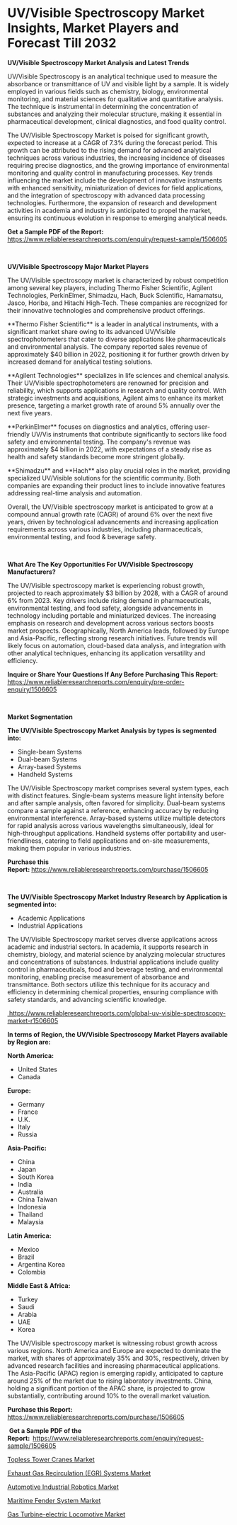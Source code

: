 <p><h1>UV/Visible Spectroscopy Market Insights, Market Players and Forecast Till 2032</h1></p><p><strong>UV/Visible Spectroscopy Market Analysis and Latest Trends</strong></p>
<p><p>UV/Visible Spectroscopy is an analytical technique used to measure the absorbance or transmittance of UV and visible light by a sample. It is widely employed in various fields such as chemistry, biology, environmental monitoring, and material sciences for qualitative and quantitative analysis. The technique is instrumental in determining the concentration of substances and analyzing their molecular structure, making it essential in pharmaceutical development, clinical diagnostics, and food quality control.</p><p>The UV/Visible Spectroscopy Market is poised for significant growth, expected to increase at a CAGR of 7.3% during the forecast period. This growth can be attributed to the rising demand for advanced analytical techniques across various industries, the increasing incidence of diseases requiring precise diagnostics, and the growing importance of environmental monitoring and quality control in manufacturing processes. Key trends influencing the market include the development of innovative instruments with enhanced sensitivity, miniaturization of devices for field applications, and the integration of spectroscopy with advanced data processing technologies. Furthermore, the expansion of research and development activities in academia and industry is anticipated to propel the market, ensuring its continuous evolution in response to emerging analytical needs.</p></p>
<p><strong>Get a Sample PDF of the Report:&nbsp;</strong> <a href="https://www.reliableresearchreports.com/enquiry/request-sample/1506605?utm_campaign=13&utm_medium=2&utm_source=Github&utm_content=ia&utm_term=27022025&utm_id=uvvisible-spectroscopy">https://www.reliableresearchreports.com/enquiry/request-sample/1506605</a></p>
<p>&nbsp;</p>
<p><strong>UV/Visible Spectroscopy Major Market Players</strong></p>
<p><p>The UV/Visible spectroscopy market is characterized by robust competition among several key players, including Thermo Fisher Scientific, Agilent Technologies, PerkinElmer, Shimadzu, Hach, Buck Scientific, Hamamatsu, Jasco, Horiba, and Hitachi High-Tech. These companies are recognized for their innovative technologies and comprehensive product offerings.</p><p>**Thermo Fisher Scientific** is a leader in analytical instruments, with a significant market share owing to its advanced UV/Visible spectrophotometers that cater to diverse applications like pharmaceuticals and environmental analysis. The company reported sales revenue of approximately $40 billion in 2022, positioning it for further growth driven by increased demand for analytical testing solutions.</p><p>**Agilent Technologies** specializes in life sciences and chemical analysis. Their UV/Visible spectrophotometers are renowned for precision and reliability, which supports applications in research and quality control. With strategic investments and acquisitions, Agilent aims to enhance its market presence, targeting a market growth rate of around 5% annually over the next five years.</p><p>**PerkinElmer** focuses on diagnostics and analytics, offering user-friendly UV/Vis instruments that contribute significantly to sectors like food safety and environmental testing. The company's revenue was approximately $4 billion in 2022, with expectations of a steady rise as health and safety standards become more stringent globally.</p><p>**Shimadzu** and **Hach** also play crucial roles in the market, providing specialized UV/Visible solutions for the scientific community. Both companies are expanding their product lines to include innovative features addressing real-time analysis and automation.</p><p>Overall, the UV/Visible spectroscopy market is anticipated to grow at a compound annual growth rate (CAGR) of around 6% over the next five years, driven by technological advancements and increasing application requirements across various industries, including pharmaceuticals, environmental testing, and food & beverage safety.</p></p>
<p>&nbsp;</p>
<p><strong>What Are The Key Opportunities For UV/Visible Spectroscopy Manufacturers?</strong></p>
<p><p>The UV/Visible spectroscopy market is experiencing robust growth, projected to reach approximately $3 billion by 2028, with a CAGR of around 6% from 2023. Key drivers include rising demand in pharmaceuticals, environmental testing, and food safety, alongside advancements in technology including portable and miniaturized devices. The increasing emphasis on research and development across various sectors boosts market prospects. Geographically, North America leads, followed by Europe and Asia-Pacific, reflecting strong research initiatives. Future trends will likely focus on automation, cloud-based data analysis, and integration with other analytical techniques, enhancing its application versatility and efficiency.</p></p>
<p><strong>Inquire or Share Your Questions If Any Before Purchasing This Report:</strong> <a href="https://www.reliableresearchreports.com/enquiry/pre-order-enquiry/1506605?utm_campaign=13&utm_medium=2&utm_source=Github&utm_content=ia&utm_term=27022025&utm_id=uvvisible-spectroscopy">https://www.reliableresearchreports.com/enquiry/pre-order-enquiry/1506605</a></p>
<p>&nbsp;</p>
<p><strong>Market Segmentation</strong></p>
<p><strong>The UV/Visible Spectroscopy Market Analysis by types is segmented into:</strong></p>
<p><ul><li>Single-beam Systems</li><li>Dual-beam Systems</li><li>Array-based Systems</li><li>Handheld Systems</li></ul></p>
<p><p>The UV/Visible Spectroscopy market comprises several system types, each with distinct features. Single-beam systems measure light intensity before and after sample analysis, often favored for simplicity. Dual-beam systems compare a sample against a reference, enhancing accuracy by reducing environmental interference. Array-based systems utilize multiple detectors for rapid analysis across various wavelengths simultaneously, ideal for high-throughput applications. Handheld systems offer portability and user-friendliness, catering to field applications and on-site measurements, making them popular in various industries.</p></p>
<p><strong>Purchase this Report:&nbsp;</strong><a href="https://www.reliableresearchreports.com/purchase/1506605?utm_campaign=13&utm_medium=2&utm_source=Github&utm_content=ia&utm_term=27022025&utm_id=uvvisible-spectroscopy">https://www.reliableresearchreports.com/purchase/1506605</a></p>
<p>&nbsp;</p>
<p><strong>The UV/Visible Spectroscopy Market Industry Research by Application is segmented into:</strong></p>
<p><ul><li>Academic Applications</li><li>Industrial Applications</li></ul></p>
<p><p>The UV/Visible Spectroscopy market serves diverse applications across academic and industrial sectors. In academia, it supports research in chemistry, biology, and material science by analyzing molecular structures and concentrations of substances. Industrial applications include quality control in pharmaceuticals, food and beverage testing, and environmental monitoring, enabling precise measurement of absorbance and transmittance. Both sectors utilize this technique for its accuracy and efficiency in determining chemical properties, ensuring compliance with safety standards, and advancing scientific knowledge.</p></p>
<p><a href="https://www.reliableresearchreports.com/global-uv-visible-spectroscopy-market-r1506605?utm_campaign=13&utm_medium=2&utm_source=Github&utm_content=ia&utm_term=27022025&utm_id=uvvisible-spectroscopy">&nbsp;https://www.reliableresearchreports.com/global-uv-visible-spectroscopy-market-r1506605</a></p>
<p><strong>In terms of Region, the UV/Visible Spectroscopy Market Players available by Region are:</strong></p>
<p>
    <p> <strong> North America: </strong>
        <ul>
            <li>United States</li>
            <li>Canada</li>
        </ul>
        </p> 
    <p> <strong> Europe: </strong>
        <ul>
            <li>Germany</li>
            <li>France</li>
            <li>U.K.</li>
            <li>Italy</li>
            <li>Russia</li>
        </ul>
        </p> 
    <p> <strong> Asia-Pacific: </strong>
        <ul>
            <li>China</li>
            <li>Japan</li>
            <li>South Korea</li>
            <li>India</li>
            <li>Australia</li>
            <li>China Taiwan</li>
            <li>Indonesia</li>
            <li>Thailand</li>
            <li>Malaysia</li>
        </ul>
        </p> 
    <p> <strong> Latin America: </strong>
        <ul>
            <li>Mexico</li>
            <li>Brazil</li>
            <li>Argentina Korea</li>
            <li>Colombia</li>
        </ul>
        </p> 
    <p> <strong> Middle East & Africa: </strong>
        <ul>
            <li>Turkey</li>
            <li>Saudi</li>
            <li>Arabia</li>
            <li>UAE</li>
            <li>Korea</li>
        </ul>
    </p>
    </p>
<p><p>The UV/Visible spectroscopy market is witnessing robust growth across various regions. North America and Europe are expected to dominate the market, with shares of approximately 35% and 30%, respectively, driven by advanced research facilities and increasing pharmaceutical applications. The Asia-Pacific (APAC) region is emerging rapidly, anticipated to capture around 25% of the market due to rising laboratory investments. China, holding a significant portion of the APAC share, is projected to grow substantially, contributing around 10% to the overall market valuation.</p></p>
<p><strong>Purchase this Report: </strong><a href="https://www.reliableresearchreports.com/purchase/1506605?utm_campaign=13&utm_medium=2&utm_source=Github&utm_content=ia&utm_term=27022025&utm_id=uvvisible-spectroscopy">https://www.reliableresearchreports.com/purchase/1506605</a></p>
<p>&nbsp;<strong>Get a Sample PDF of the Report:&nbsp;&nbsp;</strong><a href="https://www.reliableresearchreports.com/enquiry/request-sample/1506605?utm_campaign=13&utm_medium=2&utm_source=Github&utm_content=ia&utm_term=27022025&utm_id=uvvisible-spectroscopy">https://www.reliableresearchreports.com/enquiry/request-sample/1506605</a></p>
<p><strong></strong></p>
<p><p><a href="https://github.com/voigttyagi/Market-Research-Report-List-1/blob/main/topless-tower-cranes-market.md?utm_campaign=13&utm_medium=2&utm_source=Github&utm_content=ia&utm_term=27022025&utm_id=uvvisible-spectroscopy">Topless Tower Cranes Market</a></p><p><a href="https://github.com/sderolza/Market-Research-Report-List-1/blob/main/exhaust-gas-recirculation-egr-systems-market.md?utm_campaign=13&utm_medium=2&utm_source=Github&utm_content=ia&utm_term=27022025&utm_id=uvvisible-spectroscopy">Exhaust Gas Recirculation (EGR) Systems Market</a></p><p><a href="https://github.com/ijffseandy/Market-Research-Report-List-1/blob/main/automotive-industrial-robotics-market.md?utm_campaign=13&utm_medium=2&utm_source=Github&utm_content=ia&utm_term=27022025&utm_id=uvvisible-spectroscopy">Automotive Industrial Robotics Market</a></p><p><a href="https://github.com/daphnyvashdi/Market-Research-Report-List-1/blob/main/maritime-fender-system-market.md?utm_campaign=13&utm_medium=2&utm_source=Github&utm_content=ia&utm_term=27022025&utm_id=uvvisible-spectroscopy">Maritime Fender System Market</a></p><p><a href="https://github.com/jenithschijf/Market-Research-Report-List-1/blob/main/gas-turbine-electric-locomotive-market.md?utm_campaign=13&utm_medium=2&utm_source=Github&utm_content=ia&utm_term=27022025&utm_id=uvvisible-spectroscopy">Gas Turbine-electric Locomotive Market</a></p></p>